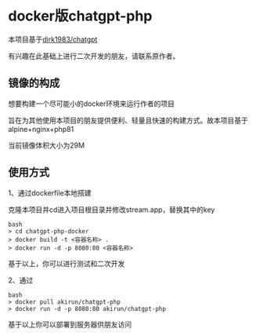 # docker版chatgpt-php

本项目基于[dirk1983/chatgpt](https://github.com/dirk1983/chatgpt)

有兴趣在此基础上进行二次开发的朋友，请联系原作者。

## 镜像的构成

想要构建一个尽可能小的docker环境来运行作者的项目

旨在为其他使用本项目的朋友提供便利、轻量且快速的构建方式。故本项目基于alpine+nginx+php81

当前镜像体积大小为29M

## 使用方式

1、通过dockerfile本地搭建

克隆本项目并cd进入项目根目录并修改stream.app，替换其中的key

```
bash
> cd chatgpt-php-docker
> docker build -t <容器名称> .
> docker run -d -p 8080:80 <容器名称>
```

基于以上，你可以进行测试和二次开发

2、通过

```
bash
> docker pull akirun/chatgpt-php
> docker run -d -p 8080:80 akirun/chatgpt-php
```

基于以上你可以部署到服务器供朋友访问

